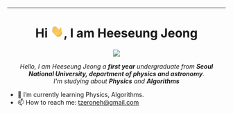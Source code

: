 <hr>
<h1 align="center">Hi <img src="https://raw.githubusercontent.com/ABSphreak/ABSphreak/master/gifs/Hi.gif" width="30px">, I am Heeseung Jeong </h1>

<p align = "center">
  <img src="http://mazassumnida.wtf/api/generate_badge?boj=gs18103" align = "center">
</p>


<p align="center">
  <em>
    Hello, I am Heeseung Jeong a <b>first year</b> undergraduate from <b>Seoul National University, department of physics and astronomy</b>.  <br>
    I'm studying about <b>Physics</b> and <b>Algorithms</b>
  </em> 
  <br>
</p>

- 🌱 I’m currently learning Physics, Algorithms.
- 📫 How to reach me: tzeroneh@gmail.com
<!--
**gs18103/gs18103** is a ✨ _special_ ✨ repository because its `README.md` (this file) appears on your GitHub profile.

Here are some ideas to get you started:

- 🔭 I’m currently working on ...
- 👯 I’m looking to collaborate on ...
- 🤔 I’m looking for help with ...
- 💬 Ask me about ...
- 📫 How to reach me: ...
- 😄 Pronouns: ...
- ⚡ Fun fact: ...
-->
